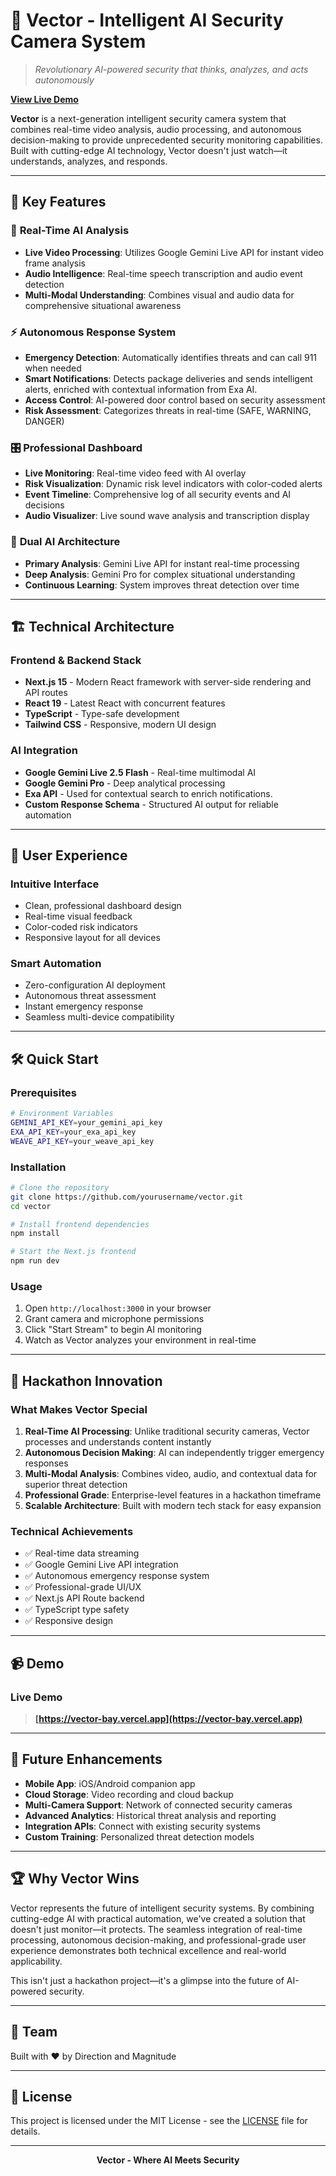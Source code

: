 # 🎯 Vector - Intelligent AI Security Camera System

> *Revolutionary AI-powered security that thinks, analyzes, and acts autonomously*

**[View Live Demo](https://vector-bay.vercel.app)**

**Vector** is a next-generation intelligent security camera system that combines real-time video analysis, audio processing, and autonomous decision-making to provide unprecedented security monitoring capabilities. Built with cutting-edge AI technology, Vector doesn't just watch—it understands, analyzes, and responds.

---

## 🚀 Key Features

### 🧠 **Real-Time AI Analysis**
- **Live Video Processing**: Utilizes Google Gemini Live API for instant video frame analysis
- **Audio Intelligence**: Real-time speech transcription and audio event detection
- **Multi-Modal Understanding**: Combines visual and audio data for comprehensive situational awareness

### ⚡ **Autonomous Response System**
- **Emergency Detection**: Automatically identifies threats and can call 911 when needed
- **Smart Notifications**: Detects package deliveries and sends intelligent alerts, enriched with contextual information from Exa AI.
- **Access Control**: AI-powered door control based on security assessment
- **Risk Assessment**: Categorizes threats in real-time (SAFE, WARNING, DANGER)

### 🎛️ **Professional Dashboard**
- **Live Monitoring**: Real-time video feed with AI overlay
- **Risk Visualization**: Dynamic risk level indicators with color-coded alerts
- **Event Timeline**: Comprehensive log of all security events and AI decisions
- **Audio Visualizer**: Live sound wave analysis and transcription display

### 🔄 **Dual AI Architecture**
- **Primary Analysis**: Gemini Live API for instant real-time processing
- **Deep Analysis**: Gemini Pro for complex situational understanding
- **Continuous Learning**: System improves threat detection over time

---

## 🏗️ Technical Architecture

### **Frontend & Backend Stack**
- **Next.js 15** - Modern React framework with server-side rendering and API routes
- **React 19** - Latest React with concurrent features
- **TypeScript** - Type-safe development
- **Tailwind CSS** - Responsive, modern UI design

### **AI Integration**
- **Google Gemini Live 2.5 Flash** - Real-time multimodal AI
- **Google Gemini Pro** - Deep analytical processing
- **Exa API** - Used for contextual search to enrich notifications.
- **Custom Response Schema** - Structured AI output for reliable automation

---

## 🎨 User Experience

### **Intuitive Interface**
- Clean, professional dashboard design
- Real-time visual feedback
- Color-coded risk indicators
- Responsive layout for all devices

### **Smart Automation**
- Zero-configuration AI deployment
- Autonomous threat assessment
- Instant emergency response
- Seamless multi-device compatibility

---

## 🛠️ Quick Start

### Prerequisites
```bash
# Environment Variables
GEMINI_API_KEY=your_gemini_api_key
EXA_API_KEY=your_exa_api_key
WEAVE_API_KEY=your_weave_api_key
```

### Installation
```bash
# Clone the repository
git clone https://github.com/yourusername/vector.git
cd vector

# Install frontend dependencies
npm install

# Start the Next.js frontend
npm run dev
```

### Usage
1. Open `http://localhost:3000` in your browser
2. Grant camera and microphone permissions
3. Click "Start Stream" to begin AI monitoring
4. Watch as Vector analyzes your environment in real-time

---

## 🎯 Hackathon Innovation

### **What Makes Vector Special**

1. **Real-Time AI Processing**: Unlike traditional security cameras, Vector processes and understands content instantly
2. **Autonomous Decision Making**: AI can independently trigger emergency responses
3. **Multi-Modal Analysis**: Combines video, audio, and contextual data for superior threat detection
4. **Professional Grade**: Enterprise-level features in a hackathon timeframe
5. **Scalable Architecture**: Built with modern tech stack for easy expansion

### **Technical Achievements**
- ✅ Real-time data streaming
- ✅ Google Gemini Live API integration
- ✅ Autonomous emergency response system
- ✅ Professional-grade UI/UX
- ✅ Next.js API Route backend
- ✅ TypeScript type safety
- ✅ Responsive design

---

## 📹 Demo

### **Live Demo**
> **[https://vector-bay.vercel.app](https://vector-bay.vercel.app)**

---

## 🔮 Future Enhancements

- **Mobile App**: iOS/Android companion app
- **Cloud Storage**: Video recording and cloud backup
- **Multi-Camera Support**: Network of connected security cameras
- **Advanced Analytics**: Historical threat analysis and reporting
- **Integration APIs**: Connect with existing security systems
- **Custom Training**: Personalized threat detection models

---

## 🏆 Why Vector Wins

Vector represents the future of intelligent security systems. By combining cutting-edge AI with practical automation, we've created a solution that doesn't just monitor—it protects. The seamless integration of real-time processing, autonomous decision-making, and professional-grade user experience demonstrates both technical excellence and real-world applicability.

This isn't just a hackathon project—it's a glimpse into the future of AI-powered security.

---

## 🤝 Team

Built with ❤️ by Direction and Magnitude

---

## 📄 License

This project is licensed under the MIT License - see the [LICENSE](LICENSE) file for details.

---

<div align="center">
<strong>Vector - Where AI Meets Security</strong>
</div>
